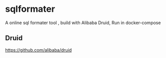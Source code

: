 # sqlformater
A online sql formater tool , build with Alibaba Druid, Run in docker-compose

## Druid
https://github.com/alibaba/druid


